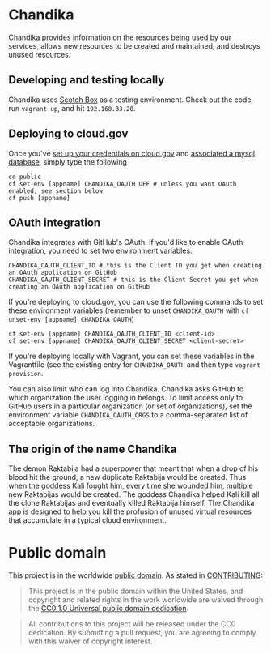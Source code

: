 # Chandika

Chandika provides information on the resources being used by our services, allows new resources to be created and maintained, and destroys unused resources.

## Developing and testing locally

Chandika uses [Scotch Box](https://box.scotch.io/) as a testing environment. Check out the code, run `vagrant up`, and hit `192.168.33.20`.

## Deploying to cloud.gov

Once you've [set up your credentials on cloud.gov](https://docs.cloud.gov/getting-started/setup/) and [associated a mysql database](https://docs.cloud.gov/apps/managed-services/), simply type the following

```
cd public
cf set-env [appname] CHANDIKA_OAUTH OFF # unless you want OAuth enabled, see section below
cf push [appname]
```

## OAuth integration

Chandika integrates with GitHub's OAuth. If you'd like to enable OAuth integration, you need to set two environment variables:

```
CHANDIKA_OAUTH_CLIENT_ID # this is the Client ID you get when creating an OAuth application on GitHub
CHANDIKA_OAUTH_CLIENT_SECRET # this is the Client Secret you get when creating an OAuth application on GitHub
```

If you're deploying to cloud.gov, you can use the following commands to set these environment variables (remember to unset `CHANDIKA_OAUTH` with `cf unset-env [appname] CHANDIKA_OAUTH`)

```
cf set-env [appname] CHANDIKA_OAUTH_CLIENT_ID <client-id>
cf set-env [appname] CHANDIKA_OAUTH_CLIENT_SECRET <client-secret>
```

If you're deploying locally with Vagrant, you can set these variables in the Vagrantfile (see the existing entry for `CHANDIKA_OAUTH` and then type `vagrant provision`.

You can also limit who can log into Chandika. Chandika asks GitHub to which organization the user logging in belongs. To limit access only to GitHub users in a particular organization (or set of organizations), set the environment variable `CHANDIKA_OAUTH_ORGS` to a comma-separated list of acceptable organizations.

## The origin of the name Chandika

The demon Raktabija had a superpower that meant that when a drop of his blood hit the ground, a new duplicate Raktabija would be created. Thus when the goddess Kali fought him, every time she wounded him, multiple new Raktabijas would be created. The goddess Chandika helped Kali kill all the clone Raktabijas and eventually killed Raktabija himself. The Chandika app is designed to help you kill the profusion of unused virtual resources that accumulate in a typical cloud environment.

# Public domain

This project is in the worldwide [public domain](LICENSE.md). As stated in [CONTRIBUTING](CONTRIBUTING.md):

> This project is in the public domain within the United States, and copyright and related rights in the work worldwide are waived through the [CC0 1.0 Universal public domain dedication](https://creativecommons.org/publicdomain/zero/1.0/).

> All contributions to this project will be released under the CC0 dedication. By submitting a pull request, you are agreeing to comply with this waiver of copyright interest.

